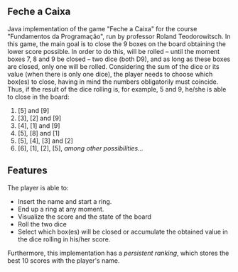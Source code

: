 ## Feche a Caixa

Java implementation of the game "Feche a Caixa" for the course "Fundamentos da Programação", run by professor Roland Teodorowitsch. In this game, the main goal is to close the 9 boxes on the board obtaining the lower score possible. In order to do this, will be rolled – until the moment boxes 7, 8 and 9 be closed – two dice (both D9), and as long as these boxes are closed, only one will be rolled. Considering the sum of the dice or its value (when there is only one dice), the player needs to choose which box(es) to close, having in mind the numbers obligatorily must coincide. Thus, if the result of the dice rolling is, for example, 5 and 9, he/she is able to close in the board:

1) [5] and [9]
2) [3], [2] and [9]
3) [4], [1] and [9]
4) [5], [8] and [1]
5) [5], [4], [3] and [2]
6) [6], [1], [2], [5], *among other possibilities...*


## Features
The player is able to:
* Insert the name and start a ring.
* End up a ring at any moment.
* Visualize the score and the state of the board
* Roll the two dice 
* Select which box(es) will be closed or accumulate the obtained value in the dice rolling in his/her score.

Furthermore, this implementation has a *persistent ranking*, which stores the best 10 scores with the player's name.
